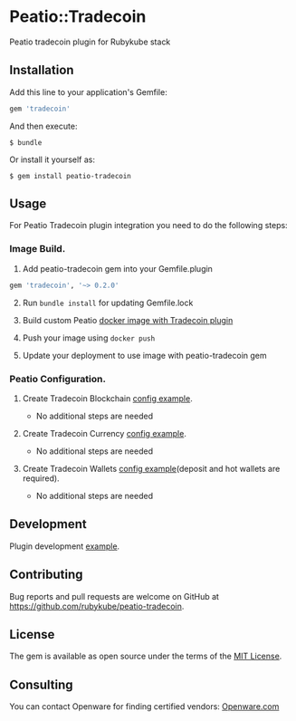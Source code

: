 # Peatio::Tradecoin

Peatio tradecoin plugin for Rubykube stack

## Installation

Add this line to your application's Gemfile:

```ruby
gem 'tradecoin'
```

And then execute:

    $ bundle

Or install it yourself as:

    $ gem install peatio-tradecoin

## Usage

For Peatio Tradecoin plugin integration you need to do the following steps:

### Image Build.

1. Add peatio-tradecoin gem into your Gemfile.plugin
```ruby
gem 'tradecoin', '~> 0.2.0'
```

2. Run `bundle install` for updating Gemfile.lock

3. Build custom Peatio [docker image with Tradecoin plugin](https://github.com/rubykube/peatio/blob/master/docs/plugins.md#build)

4. Push your image using `docker push`

5. Update your deployment to use image with peatio-tradecoin gem

### Peatio Configuration.

1. Create Tradecoin Blockchain [config example](../config/blockchains.yml).
    * No additional steps are needed

2. Create Tradecoin Currency [config example](../config/currencies.yml).
    * No additional steps are needed

3. Create Tradecoin Wallets [config example](../config/wallets.yml)(deposit and hot wallets are required).
    * No additional steps are needed


## Development

Plugin development [example](https://github.com/rubykube/peatio/blob/master/docs/coins/development.md).

## Contributing

Bug reports and pull requests are welcome on GitHub at https://github.com/rubykube/peatio-tradecoin.

## License

The gem is available as open source under the terms of the [MIT License](https://opensource.org/licenses/MIT).

## Consulting

You can contact Openware for finding certified vendors:
[Openware.com](https://www.openware.com)
